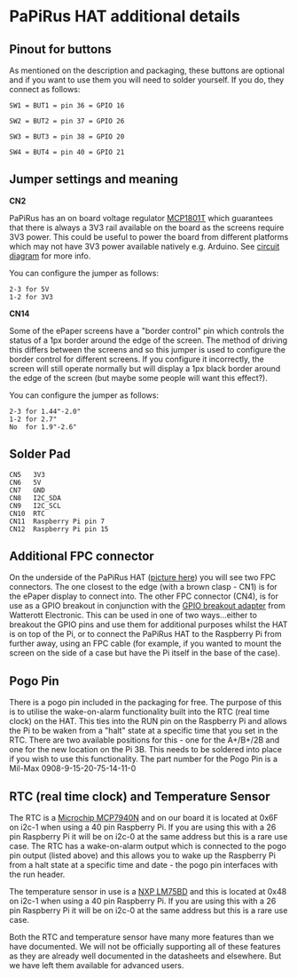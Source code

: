 # PaPiRus HAT additional details
## Pinout for buttons 

As mentioned on the description and packaging, these buttons are optional and if you want to use them you will need to solder yourself. If you do, they connect as follows:

```
SW1 = BUT1 = pin 36 = GPIO 16

SW2 = BUT2 = pin 37 = GPIO 26

SW3 = BUT3 = pin 38 = GPIO 20

SW4 = BUT4 = pin 40 = GPIO 21
```

## Jumper settings and meaning
**CN2**

PaPiRus has an on board voltage regulator [MCP1801T](http://ww1.microchip.com/downloads/en/DeviceDoc/22051c.pdf) which guarantees that there is always a 3V3 rail available on the board as the screens require 3V3 power. This could be useful to power the board from different platforms which may not have 3V3 power available natively e.g. Arduino. See [circuit diagram](https://github.com/PiSupply/PaPiRus/blob/master/hardware/PaPiRus%20HAT/Latest%20Version%20-%20v1.9/2014-035-01-Pi-ePaper-circuit_v1_9.pdf) for more info.

You can configure the jumper as follows:
```
2-3 for 5V
1-2 for 3V3
```
**CN14**

Some of the ePaper screens have a "border control" pin which controls the status of a 1px border around the edge of the screen. The method of driving this differs between the screens and so this jumper is used to configure the border control for different screens. If you configure it incorrectly, the screen will still operate normally but will display a 1px black border around the edge of the screen (but maybe some people will want this effect?).

You can configure the jumper as follows:
```
2-3 for 1.44"-2.0"
1-2 for 2.7"
No  for 1.9"-2.6"
```

## Solder Pad
```
CN5   3V3
CN6   5V
CN7   GND
CN8   I2C_SDA
CN9   I2C_SCL
CN10  RTC
CN11  Raspberry Pi pin 7
CN12  Raspberry Pi pin 15
```
## Additional FPC connector

On the underside of the PaPiRus HAT ([picture here](https://www.pi-supply.com/wp-content/uploads/2015/06/PaPiRus-HAT-10-1000.png)) you will see two FPC connectors. The one closest to the edge (with a brown clasp - CN1) is for the ePaper display to connect into. The other FPC connector (CN4), is for use as a GPIO breakout in conjunction with the [GPIO breakout adapter](https://www.pi-supply.com/product/gpio-adapter-for-rpi-display-b-with-choice-of-header/) from Watterott Electronic. This can be used in one of two ways...either to breakout the GPIO pins and use them for additional purposes whilst the HAT is on top of the Pi, or to connect the PaPiRus HAT to the Raspberry Pi from further away, using an FPC cable (for example, if you wanted to mount the screen on the side of a case but have the Pi itself in the base of the case).

## Pogo Pin

There is a pogo pin included in the packaging for free. The purpose of this is to utilise the wake-on-alarm functionality built into the RTC (real time clock) on the HAT. This ties into the RUN pin on the Raspberry Pi and allows the Pi to be waken from a "halt" state at a specific time that you set in the RTC. There are two available positions for this - one for the A+/B+/2B and one for the new location on the Pi 3B. This needs to be soldered into place if you wish to use this functionality. The part number for the Pogo Pin is a Mil-Max 0908-9-15-20-75-14-11-0

## RTC (real time clock) and Temperature Sensor

The RTC is a [Microchip MCP7940N](http://ww1.microchip.com/downloads/en/DeviceDoc/20005010F.pdf) and on our board it is located at 0x6F on i2c-1 when using a 40 pin Raspberry Pi. If you are using this with a 26 pin Raspberry Pi it will be on i2c-0 at the same address but this is a rare use case. The RTC has a wake-on-alarm output which is connected to the pogo pin output (listed above) and this allows you to wake up the Raspberry Pi from a halt state at a specific time and date - the pogo pin interfaces with the run header.

The temperature sensor in use is a [NXP LM75BD](http://www.nxp.com/documents/data_sheet/LM75B.pdf) and this is located at 0x48 on i2c-1 when using a 40 pin Raspberry Pi. If you are using this with a 26 pin Raspberry Pi it will be on i2c-0 at the same address but this is a rare use case.

Both the RTC and temperature sensor have many more features than we have documented. We will not be officially supporting all of these features as they are already well documented in the datasheets and elsewhere. But we have left them available for advanced users.
